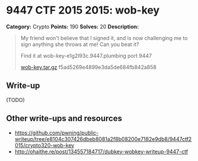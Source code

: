 # 9447 CTF 2015 2015: wob-key

**Category:** Crypto
**Points:** 190
**Solves:** 20
**Description:**

> My friend won't believe that I signed it, and is now challenging me to sign anything she throws at me! Can you beat it?
> 
> Find it at wob-key-e1g2l93c.9447.plumbing port 9447
> 
> [wob-key.tar.gz](../wob-key-hard/wob-key-f5ad5269e4899e3da5de684fb842a858.tar.gz)  f5ad5269e4899e3da5de684fb842a858


## Write-up

(TODO)

## Other write-ups and resources

* <https://github.com/pwning/public-writeup/tree/e8104c307426dbeb8081a2f8b08200e7182e9db8/9447ctf2015/crypto320-wob-key>
* <http://ohaithe.re/post/134557184717/dubkey-wobkey-writeup-9447-ctf>
